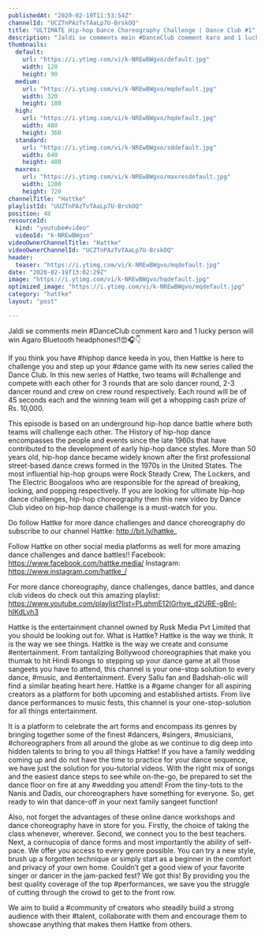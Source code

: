 ```yaml
---
publishedAt: "2020-02-19T11:53:54Z"
channelId: "UCZTnPAzTvTAaLp7U-BrskOQ"
title: "ULTIMATE Hip-hop Dance Choreography Challenge | Dance Club #1"
description: "Jaldi se comments mein #DanceClub comment karo and 1 lucky person will win Agaro Bluetooth headphones!!😍🎧👇\n\nIf you think you have #hiphop dance keeda in you, then Hattke is here to challenge you and step up your #dance game with its new series called the Dance Club. In this new series of Hattke, two teams will #challenge and compete with each other for 3 rounds that are solo dancer round, 2-3 dancer round and crew on crew round respectively. Each round will be of 45 seconds each and the winning team will get a whopping cash prize of Rs. 10,000. \n\nThis episode is based on an underground hip-hop dance battle where both teams will challenge each other. The History of hip-hop dance encompasses the people and events since the late 1960s that have contributed to the development of early hip-hop dance styles. More than 50 years old, hip-hop dance became widely known after the first professional street-based dance crews formed in the 1970s in the United States. The most influential hip-hop groups were Rock Steady Crew, The Lockers, and The Electric Boogaloos who are responsible for the spread of breaking, locking, and popping respectively. If you are looking for ultimate hip-hop dance challenges, hip-hop choreography then this new video by Dance Club video on hip-hop dance challenge is a must-watch for you. \n\nDo follow Hattke for more dance challenges and dance choreography do subscribe to our channel Hattke: http://bit.ly/hattke_\n\nFollow Hattke on other social media platforms as well for more amazing dance challenges and dance battles!!\nFacebook: https://www.facebook.com/hattke.media/\nInstagram: https://www.instagram.com/hattke_/\n\nFor more dance choreography, dance challenges, dance battles, and dance club videos do check out this amazing playlist: https://www.youtube.com/playlist?list=PLqhmE12IGrhye_d2URE-gBnl-hIKdLyh3 \n\nHattke is the entertainment channel owned by Rusk Media Pvt Limited that you should be looking out for. What is Hattke? Hattke is the way we think. It is the way we see things. Hattke is the way we create and consume #entertainment. From tantalizing Bollywood choreographies that make you thumak to hit Hindi #songs to stepping up your dance game at all those sangeets you have to attend, this channel is your one-stop solution to every dance, #music, and #entertainment. Every Sallu fan and Badshah-olic will find a similar beating heart here. Hattke is a #game changer for all aspiring creators as a platform for both upcoming and established artists. From live dance performances to music fests, this channel is your one-stop-solution for all things entertainment.\n\nIt is a platform to celebrate the art forms and encompass its genres by bringing together some of the finest #dancers, #singers, #musicians, #choreographers from all around the globe as we continue to dig deep into hidden talents to bring to you all things Hattke! If you have a family wedding coming up and do not have the time to practice for your dance sequence, we have just the solution for you-tutorial videos. With the right mix of songs and the easiest dance steps to see while on-the-go, be prepared to set the dance floor on fire at any #wedding you attend! From the tiny-tots to the Nanis and Dadis, our choreographers have something for everyone. So, get ready to win that dance-off in your next family sangeet function!\n\nAlso, not forget the advantages of these online dance workshops and dance choreography have in store for you. Firstly, the choice of taking the class whenever, wherever. Second, we connect you to the best teachers. Next, a cornucopia of dance forms and most importantly the ability of self-pace. We offer you access to every genre possible. You can try a new style, brush up a forgotten technique or simply start as a beginner in the comfort and privacy of your own home. Couldn’t get a good view of your favorite singer or dancer in the jam-packed fest? We got this! By providing you the best quality coverage of the top #performances, we save you the struggle of cutting through the crowd to get to the front row.\n\nWe aim to build a #community of creators who steadily build a strong audience with their #talent, collaborate with them and encourage them to showcase anything that makes them Hattke from others."
thumbnails:
  default:
    url: "https://i.ytimg.com/vi/k-NREwBWgvo/default.jpg"
    width: 120
    height: 90
  medium:
    url: "https://i.ytimg.com/vi/k-NREwBWgvo/mqdefault.jpg"
    width: 320
    height: 180
  high:
    url: "https://i.ytimg.com/vi/k-NREwBWgvo/hqdefault.jpg"
    width: 480
    height: 360
  standard:
    url: "https://i.ytimg.com/vi/k-NREwBWgvo/sddefault.jpg"
    width: 640
    height: 480
  maxres:
    url: "https://i.ytimg.com/vi/k-NREwBWgvo/maxresdefault.jpg"
    width: 1280
    height: 720
channelTitle: "Hattke"
playlistId: "UUZTnPAzTvTAaLp7U-BrskOQ"
position: 48
resourceId:
  kind: "youtube#video"
  videoId: "k-NREwBWgvo"
videoOwnerChannelTitle: "Hattke"
videoOwnerChannelId: "UCZTnPAzTvTAaLp7U-BrskOQ"
header:
  teaser: "https://i.ytimg.com/vi/k-NREwBWgvo/mqdefault.jpg"
date: "2020-02-19T13:02:29Z"
image: "https://i.ytimg.com/vi/k-NREwBWgvo/hqdefault.jpg"
optimized_image: "https://i.ytimg.com/vi/k-NREwBWgvo/mqdefault.jpg"
category: "hattke"
layout: "post"

---
```

Jaldi se comments mein #DanceClub comment karo and 1 lucky person will win Agaro Bluetooth headphones!!😍🎧👇

If you think you have #hiphop dance keeda in you, then Hattke is here to challenge you and step up your #dance game with its new series called the Dance Club. In this new series of Hattke, two teams will #challenge and compete with each other for 3 rounds that are solo dancer round, 2-3 dancer round and crew on crew round respectively. Each round will be of 45 seconds each and the winning team will get a whopping cash prize of Rs. 10,000. 

This episode is based on an underground hip-hop dance battle where both teams will challenge each other. The History of hip-hop dance encompasses the people and events since the late 1960s that have contributed to the development of early hip-hop dance styles. More than 50 years old, hip-hop dance became widely known after the first professional street-based dance crews formed in the 1970s in the United States. The most influential hip-hop groups were Rock Steady Crew, The Lockers, and The Electric Boogaloos who are responsible for the spread of breaking, locking, and popping respectively. If you are looking for ultimate hip-hop dance challenges, hip-hop choreography then this new video by Dance Club video on hip-hop dance challenge is a must-watch for you. 

Do follow Hattke for more dance challenges and dance choreography do subscribe to our channel Hattke: http://bit.ly/hattke_

Follow Hattke on other social media platforms as well for more amazing dance challenges and dance battles!!
Facebook: https://www.facebook.com/hattke.media/
Instagram: https://www.instagram.com/hattke_/

For more dance choreography, dance challenges, dance battles, and dance club videos do check out this amazing playlist: https://www.youtube.com/playlist?list=PLqhmE12IGrhye_d2URE-gBnl-hIKdLyh3 

Hattke is the entertainment channel owned by Rusk Media Pvt Limited that you should be looking out for. What is Hattke? Hattke is the way we think. It is the way we see things. Hattke is the way we create and consume #entertainment. From tantalizing Bollywood choreographies that make you thumak to hit Hindi #songs to stepping up your dance game at all those sangeets you have to attend, this channel is your one-stop solution to every dance, #music, and #entertainment. Every Sallu fan and Badshah-olic will find a similar beating heart here. Hattke is a #game changer for all aspiring creators as a platform for both upcoming and established artists. From live dance performances to music fests, this channel is your one-stop-solution for all things entertainment.

It is a platform to celebrate the art forms and encompass its genres by bringing together some of the finest #dancers, #singers, #musicians, #choreographers from all around the globe as we continue to dig deep into hidden talents to bring to you all things Hattke! If you have a family wedding coming up and do not have the time to practice for your dance sequence, we have just the solution for you-tutorial videos. With the right mix of songs and the easiest dance steps to see while on-the-go, be prepared to set the dance floor on fire at any #wedding you attend! From the tiny-tots to the Nanis and Dadis, our choreographers have something for everyone. So, get ready to win that dance-off in your next family sangeet function!

Also, not forget the advantages of these online dance workshops and dance choreography have in store for you. Firstly, the choice of taking the class whenever, wherever. Second, we connect you to the best teachers. Next, a cornucopia of dance forms and most importantly the ability of self-pace. We offer you access to every genre possible. You can try a new style, brush up a forgotten technique or simply start as a beginner in the comfort and privacy of your own home. Couldn’t get a good view of your favorite singer or dancer in the jam-packed fest? We got this! By providing you the best quality coverage of the top #performances, we save you the struggle of cutting through the crowd to get to the front row.

We aim to build a #community of creators who steadily build a strong audience with their #talent, collaborate with them and encourage them to showcase anything that makes them Hattke from others.